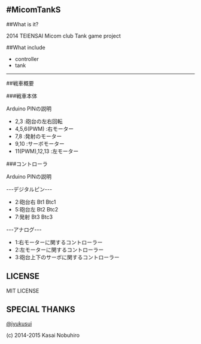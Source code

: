#MicomTankS
---------

##What is it?

2014 TEIENSAI Micom club Tank game project

##What include

* controller
* tank

---------

##戦車概要

###戦車本体 

Arduino 
PINの説明

* 2,3           :砲台の左右回転
* 4,5,6(PWM)    :右モーター
* 7,8           :発射のモーター
* 9,10          :サーボモーター
* 11(PWM),12,13 :左モーター

###コントローラ

Arduino
PINの説明

---デジタルピン---

* 2:砲台右 Bt1 Btc1
* 5:砲台左 Bt2 Btc2
* 7:発射   Bt3 Btc3

---アナログ---
   
* 1:右モーターに関するコントローラー
* 2:左モーターに関するコントローラー
* 3:砲台上下のサーボに関するコントローラー


## LICENSE

MIT LICENSE

## SPECIAL THANKS

[@jyukusui](https://github.com/jyukusui)

(c) 2014-2015 Kasai Nobuhiro
